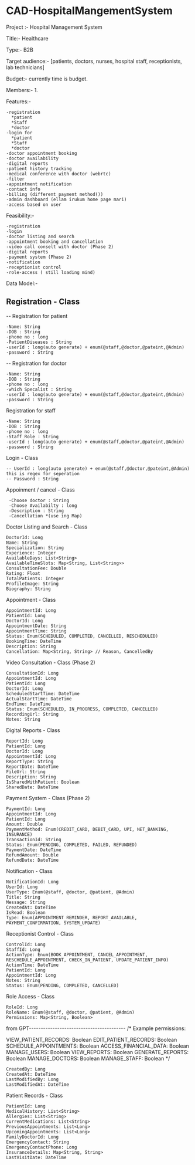 # CAD-HospitalMangementSystem
Project :- Hospital Management System

Title:- Healthcare

Type:- B2B

Target audience:- [patients, doctors, nurses, hospital staff, receptionists, lab technicians]

Budget:- currently time is budget.

Members:- 1.


Features:-

	-registration
	  *patient
	  *Staff
	  *doctor
	-login for 
	  *patient
	  *Staff
	  *doctor
	-doctor appointment booking
	-doctor availability
	-digital reports
	-patient history tracking
	-medical conference with doctor (webrtc)
	-filter 
	-appointment notification
	-contact info
	-billing (different payment method())
	-admin dashboard (ellam irukum home page mari)
	-access based on user
 
Feasibility:-

	-registration
	-login
	-doctor listing and search
	-appointment booking and cancellation
	-video call conselt with doctor (Phase 2)
	-digital reports
	-payment system (Phase 2)
	-notification
	-receptionist control 
	-role-access ( still loading mind)

 
 Data Model:-

 ## Registration - Class

 -- Registration for patient 
 
    -Name: String
    -DOB : String
    -phone no : long
    -PatientDiseases : String
    -userId : long(auto generate) + enum(@staff,@doctor,@pateint,@Admin)
    -password : String 
    
 -- Registration for doctor 
 
    -Name: String
    -DOB : String
    -phone no : long
    -which Specalist : String
    -userId : long(auto generate) + enum(@staff,@doctor,@pateint,@Admin)
    -password : String 


  Registration for staff 
 
    -Name: String
    -DOB : String
    -phone no : long
    -Staff Role : String
    -userId : long(auto generate) + enum(@staff,@doctor,@pateint,@Admin)
    -password : String 	
		
  Login - Class
 
    -- UserId : long(auto generate) + enum(@staff,@doctor,@pateint,@Admin) this is regex for seperation
    -- Password : String

  Appoinment / cancel  -  Class

	 -Choose doctor : String
	 -Choose Availabilty : long
	 -Description : String
	 -Cancellation *(use ing Map)
 	
 Doctor Listing and Search - Class

	DoctorId: Long
	Name: String
	Specialization: String
	Experience: Integer
	AvailableDays: List<String>
	AvailableTimeSlots: Map<String, List<String>>
	ConsultationFee: Double
	Rating: Float
	TotalPatients: Integer
	ProfileImage: String
	Biography: String

Appointment - Class

	AppointmentId: Long
	PatientId: Long
	DoctorId: Long
	AppointmentDate: String
	AppointmentTime: String
	Status: Enum(SCHEDULED, COMPLETED, CANCELLED, RESCHEDULED)
	BookingTime: DateTime
	Description: String
	Cancellation: Map<String, String> // Reason, CancelledBy

Video Consultation - Class (Phase 2)

	ConsultationId: Long
	AppointmentId: Long
	PatientId: Long
	DoctorId: Long
	ScheduledStartTime: DateTime
	ActualStartTime: DateTime
	EndTime: DateTime
	Status: Enum(SCHEDULED, IN_PROGRESS, COMPLETED, CANCELLED)
	RecordingUrl: String
	Notes: String

Digital Reports - Class

	ReportId: Long
	PatientId: Long
	DoctorId: Long
	AppointmentId: Long
	ReportType: String
	ReportDate: DateTime
	FileUrl: String
	Description: String
	IsSharedWithPatient: Boolean
	SharedDate: DateTime

Payment System - Class (Phase 2)

	PaymentId: Long
	AppointmentId: Long
	PatientId: Long
	Amount: Double
	PaymentMethod: Enum(CREDIT_CARD, DEBIT_CARD, UPI, NET_BANKING, INSURANCE)
	TransactionId: String
	Status: Enum(PENDING, COMPLETED, FAILED, REFUNDED)
	PaymentDate: DateTime
	RefundAmount: Double
	RefundDate: DateTime

Notification - Class

	NotificationId: Long
	UserId: Long
	UserType: Enum(@staff, @doctor, @patient, @Admin)
	Title: String
	Message: String
	CreatedAt: DateTime
	IsRead: Boolean
	Type: Enum(APPOINTMENT_REMINDER, REPORT_AVAILABLE, PAYMENT_CONFIRMATION, SYSTEM_UPDATE)

Receptionist Control - Class

	ControlId: Long
	StaffId: Long
	ActionType: Enum(BOOK_APPOINTMENT, CANCEL_APPOINTMENT, RESCHEDULE_APPOINTMENT, CHECK_IN_PATIENT, UPDATE_PATIENT_INFO)
	ActionTime: DateTime
	PatientId: Long
	AppointmentId: Long
	Notes: String
	Status: Enum(PENDING, COMPLETED, CANCELLED)

Role Access - Class

	RoleId: Long
	RoleName: Enum(@staff, @doctor, @patient, @Admin)
	Permissions: Map<String, Boolean>
 from GPT-----------------------------------------
/* Example permissions:

VIEW_PATIENT_RECORDS: Boolean
EDIT_PATIENT_RECORDS: Boolean
SCHEDULE_APPOINTMENTS: Boolean
ACCESS_FINANCIAL_DATA: Boolean
MANAGE_USERS: Boolean
VIEW_REPORTS: Boolean
GENERATE_REPORTS: Boolean
MANAGE_DOCTORS: Boolean
MANAGE_STAFF: Boolean
*/


	CreatedBy: Long
	CreatedAt: DateTime
	LastModifiedBy: Long
	LastModifiedAt: DateTime

Patient Records - Class

	PatientId: Long
	MedicalHistory: List<String>
	Allergies: List<String>
	CurrentMedications: List<String>
	PreviousAppointments: List<Long>
	UpcomingAppointments: List<Long>
	FamilyDoctorId: Long
	EmergencyContact: String
	EmergencyContactPhone: Long
	InsuranceDetails: Map<String, String>
	LastVisitDate: DateTime
